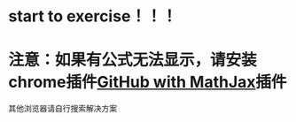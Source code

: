 # start to exercise！！！
# 注意：如果有公式无法显示，请安装chrome插件[GitHub with MathJax](https://chrome.google.com/webstore/detail/github-with-mathjax/ioemnmodlmafdkllaclgeombjnmnbima/related)插件
其他浏览器请自行搜索解决方案
